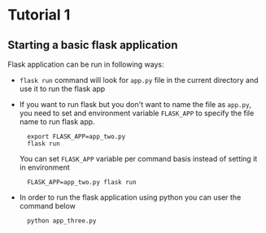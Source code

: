 # Tutorial 1

## Starting a basic flask application

Flask application can be run in following ways:

* `flask run` command will look for `app.py` file in the current directory and use it to run the flask app

* If you want to run flask but you don't want to name the file as `app.py`, you need to set and environment variable `FLASK_APP` to specify the file name to run flask app.

        export FLASK_APP=app_two.py
        flask run

    You can set `FLASK_APP` variable per command basis instead of setting it in environment

        FLASK_APP=app_two.py flask run

* In order to run the flask application using python you can user the command below

        python app_three.py




